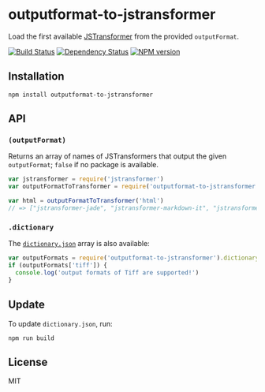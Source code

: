 # outputformat-to-jstransformer

Load the first available [JSTransformer](https://github.com/jstransformers/jstransformer) from the provided `outputFormat`.

[![Build Status](https://img.shields.io/travis/calebeby/outputformat-to-jstransformer/master.svg)](https://travis-ci.org/jstransformers/outputformat-to-jstransformer)
[![Dependency Status](https://img.shields.io/david/calebeby/outputformat-to-jstransformer.svg)](https://david-dm.org/jstransformers/outputformat-to-jstransformer)
[![NPM version](https://img.shields.io/npm/v/outputformat-to-jstransformer.svg)](https://www.npmjs.org/package/outputformat-to-jstransformer)

## Installation

    npm install outputformat-to-jstransformer

## API

### `(outputFormat)`

Returns an array of names of JSTransformers that output the given `outputFormat`; `false` if no package is available.

```js
var jstransformer = require('jstransformer')
var outputFormatToTransformer = require('outputformat-to-jstransformer')

var html = outputFormatToTransformer('html')
// => ["jstransformer-jade", "jstransformer-markdown-it", "jstransformer-marked", "jstransformer-marko", "jstransformer-megamark", ...]
```

### `.dictionary`

The [`dictionary.json`](dictionary.json) array is also available:

``` js
var outputFormats = require('outputformat-to-jstransformer').dictionary
if (outputFormats['tiff']) {
  console.log('output formats of Tiff are supported!')
}
```


## Update

To update `dictionary.json`, run:

```
npm run build
```

## License

MIT
